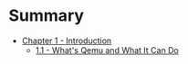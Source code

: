 # Summary

* [Chapter 1 - Introduction](chap1.md)
    * [1.1 - What's Qemu and What It Can Do](chap-what's_qemu_and_what_it_can_do.md)